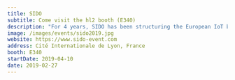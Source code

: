 ```yaml
---
title: SIDO
subtitle: Come visit the hl2 booth (E340)
description: "For 4 years, SIDO has been structuring the European IoT business and helping companies identify new growth drivers and reinvent their business models by integrating IoT. With the increase in computing power and embedded intelligence, connected projects are growing fast in number and scope. IoT, AI and robotics are merging and integrating into increasingly autonomous and intelligent connected applications."
image: /images/events/sido2019.jpg
website: https://www.sido-event.com
address: Cité Internationale de Lyon, France
booth: E340
startDate: 2019-04-10
date: 2019-02-27
---
```

